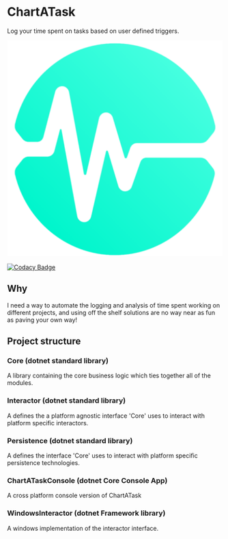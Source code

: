 # ChartATask
Log your time spent on tasks based on user defined triggers.

![alt text](https://raw.githubusercontent.com/Timmoth/Chartatask/master/Logo.png)

[![Codacy Badge](https://api.codacy.com/project/badge/Grade/120f83a3612544769ad4ec291d98a105)](https://www.codacy.com/manual/Timmoth/Chartatask?utm_source=github.com&amp;utm_medium=referral&amp;utm_content=Timmoth/Chartatask&amp;utm_campaign=Badge_Grade)

## Why

I need a way to automate the logging and analysis of time spent working on different projects, and using off the shelf solutions are no way near as fun as paving your own way!


## Project structure

### Core (dotnet standard library)

A library containing the core business logic which ties together all of the modules.

### Interactor (dotnet standard library)

A defines the a platform agnostic interface 'Core' uses to interact with platform specific interactors.

### Persistence (dotnet standard library)

A defines the interface 'Core' uses to interact with platform specific persistence technologies.

### ChartATaskConsole (dotnet Core Console App)

A cross platform console version of ChartATask

### WindowsInteractor (dotnet Framework library)

A windows implementation of the interactor interface.
